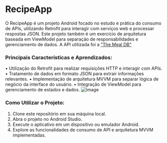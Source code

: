 # RecipeApp
O RecipeApp é um projeto Android focado no estudo e prática do consumo de APIs, utilizando Retrofit para interagir com serviços web e processar respostas JSON. Este projeto também é um exercício de arquitetura baseada em ViewModel para separação de responsabilidades e gerenciamento de dados. A API utilizada foi a ["The Meal DB"](https://www.themealdb.com/api.php)

### Principais Características e Aprendizados:
• Utilização do Retrofit para realizar requisições HTTP e interagir com APIs.
• Tratamento de dados em formato JSON para extrair informações relevantes.
• Implementação de arquitetura MVVM para separar lógica de negócio da interface do usuário.
• Integração de ViewModel para gerenciamento de estados e dados.
![image](https://github.com/Leo0liveira/RecipeApp/assets/54418482/891b72e9-ee19-4796-9660-d5fc99b407a3)

### Como Utilizar o Projeto:
1. Clone este repositório em sua máquina local.
2. Abra o projeto no Android Studio.
3. Execute o aplicativo em um dispositivo ou emulador Android.
4. Explore as funcionalidades de consumo de API e arquitetura MVVM implementadas.



